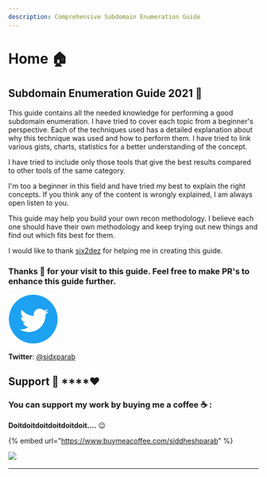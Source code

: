 ```yaml
---
description: Comprehensive Subdomain Enumeration Guide
---
```


# Home 🏠

## Subdomain Enumeration Guide 2021 📖 

This guide contains all the needed knowledge for performing a good subdomain enumeration. I have tried to cover each topic from a beginner's perspective. Each of the techniques used has a detailed explanation about why this technique was used and how to perform them. I have tried to link various gists, charts, statistics for a better understanding of the concept.

I have tried to include only those tools that give the best results compared to other tools of the same category.

I'm too a beginner in this field and have tried my best to explain the right concepts. If you think any of the content is wrongly explained, I am always open listen to you.

This guide may help you build your own recon methodology. I believe each one should have their own methodology and keep trying out new things and find out which fits best for them. 

I would like to thank [six2dez](https://twitter.com/Six2dez1) for helping me in creating this guide. 

### **Thanks 🙏**  for your visit to this guide. Feel free to make PR's to enhance this guide further.

![](.gitbook/assets/twitter-logo.png)

**Twitter**: [@sidxparab](https://twitter.com/sidxparab)  


## Support 🙏 ****❤ 

### **You can support my work by buying me a coffee** ☕ **:**

**Doitdoitdoitdoitdoitdoit....** 😉 

{% embed url="https://www.buymeacoffee.com/siddheshparab" %}

![](https://media.giphy.com/media/TDQOtnWgsBx99cNoyH/giphy.gif)






****

